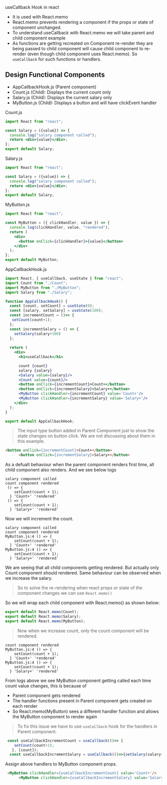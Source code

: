 useCallback Hook in react
* It is used with React.memo
* React.memo prevents rendering a component if the props or state of component unchanged.
* To understand useCallback with React.memo we will take parent and child component example
* As functions are getting recreated on Component re-render they are being passed to child component will cause child component to re-render (even though child component uses React.memo). So `useCallback` for such functions or handlers.

## Design Functional Components
* AppCallbackHook.js (Parent component)
* Count.js (Child): Displays the current count only
* Salary.js (Child): Displays the current salary only
* MyButton.js (Child): Displays a button and will have clickEvent handler

Count.js
```jsx
import React from "react";

const Salary = ({value}) => {
  console.log("salary component called");
  return <div>{value}</div>;
};
export default Salary;
```
Salary.js
```jsx
import React from "react";

const Salary = ({value}) => {
  console.log("salary component called");
  return <div>{value}</div>;
};
export default Salary;
```
MyButton.js
```jsx
import React from "react";

const MyButton = ({ clickHandler, value }) => {
  console.log(clickHandler, value, "rendered");
  return (
    <div>
      <button onClick={clickHandler}>{value}</button>
    </div>
  );
};
export default MyButton;
```
AppCallbackHook.js
```jsx
import React, { useCallback, useState } from "react";
import Count from "./Count";
import MyButton from "./MyButton";
import Salary from "./Salary";

function AppCallbackHook() {
  const [count, setCount] = useState(0);
  const [salary, setSalary] = useState(100);
  const incrementCount = ()=> {
   setCount(count+1);
  };
  const incrementSalary = () => {
    setSalary(salary+100)
  };
  
  return (
    <div>
      <h1>useCallback</h1>

      count {count}
      salary {salary}
      <Salary value={salary}/>
      <Count value={count}/>
      <button onClick={incrementCount}>Count+</button>
      <button onClick={incrementSalary}>Salary+</button>
      <MyButton clickHandler={incrementCount} value='Count+'/>
      <MyButton clickHandler={incrementSalary} value='Salary+'/>
    </div>
  );
}

export default AppCallbackHook;

```

> The input type button added in Parent Component just to show the state changes on button click. We are not discussing about them in this example.

```html
<button onClick={incrementCount}>Count+</button>
      <button onClick={incrementSalary}>Salary+</button>
```

As a defualt behaviour when the parent component renders first time, all child component also renders.
And we see below logs
```text
salary component called
count component rendered
 () => {
    setCount(count + 1);
  } 'Count+' 'rendered'
 () => {
    setCount(count + 1);
  } 'Salary+' 'rendered'
```

Now we will increment the count.
```text
salary component called
count component rendered
MyButton.js:4 () => {
    setCount(count + 1);
  } 'Count+' 'rendered'
MyButton.js:4 () => {
    setCount(count + 1);
  } 'Salary+' 'rendered'
```
We are seeing that all child components getting rendered. But actually only Count component should rendered.
Same behaviour can be observed when we increase the salary.

> So to solve the re-rendering when react props or state of the component changes we can use `React.memo()`

So we will wrap each child component with React.memo() as shown below:
```jsx
export default React.memo(Count);
export default React.memo(Salary);
export default React.memo(MyButton);
```
> Now when we increase count, only the count component will be rendered.

```text
count component rendered
MyButton.js:4 () => {
    setCount(count + 1);
  } 'Count+' 'rendered'
MyButton.js:4 () => {
    setCount(count + 1);
  } 'Salary+' 'rendered'
```

From logs above we see MyButton component getting called each time count value changes, this is because of 
* Parent component gets rendered
* The handler functions present in Parent component gets created on each render
* So React.memo(MyButton) sees a different handler function and allows the MyButton component to render again

> To fix this issue we have to use `useCallback` hook for the handlers in Parent component.

```jsx
 const useCallbackIncrementCount = useCallback(()=> {
    setCount(count+1);
   }, [count]);
  const useCallbackIncrementSalary = useCallback(()=>{setSalary(salary+100)}, [salary]);
```

Assign above handlers to MyButton component props.

```html
 <MyButton clickHandler={useCallbackIncrementCount} value='Count+'/>
      <MyButton clickHandler={useCallbackIncrementSalary} value='Salary+'/>

```


